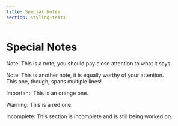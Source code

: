 ```yaml
---
title: Special Notes
section: styling-tests
---
```


# Special Notes

Note: This is a note, you should pay close attention to what it says.

Note: This is another note, it is equally worthy of your attention.  
This one, though, spans multiple lines!

Important: This is an orange one.

Warning: This is a red one.

Incomplete: This section is incomplete and is still being worked on.
